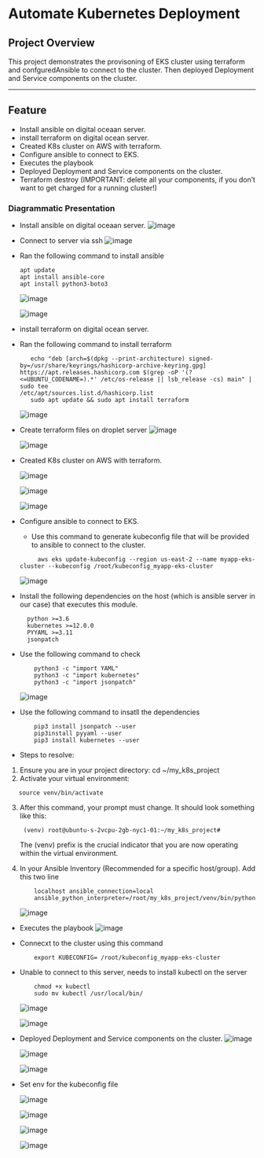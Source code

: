 # **Automate Kubernetes Deployment**

## **Project Overview**
This project demonstrates the provisoning of EKS cluster using terraform and confguredAnsible to connect to the cluster. Then deployed Deployment and Service components on the cluster.

---
  
## **Feature**

- Install ansible on digital oceaan server.
- install terraform on digital ocean server.
- Created K8s cluster on AWS with terraform.
- Configure ansible to connect to EKS.
- Executes the playbook
- Deployed Deployment and Service components on the cluster.
- Terraform destroy (IMPORTANT: delete all your components, if you don’t want to get charged for a running cluster!)


### **Diagrammatic Presentation**
- Install ansible on digital oceaan server.
  ![image](https://github.com/user-attachments/assets/10ea02e0-d399-4ac0-8ea5-aebc766b01cf)
- Connect to server via ssh
  ![image](https://github.com/user-attachments/assets/16aa9534-9bd4-4619-9d86-6fac0a7166f2)
- Ran the following command to install ansible
  ```
  apt update
  apt install ansible-core
  apt install python3-boto3
  ```
  ![image](https://github.com/user-attachments/assets/79a7427a-8222-4d5a-acb1-24e2cad5143d)

  ![image](https://github.com/user-attachments/assets/1d37ea01-8df6-4259-a6d6-44b088bc53ea)


- install terraform on digital ocean server.
- Ran the following command to install terraform
  ```wget -O - https://apt.releases.hashicorp.com/gpg | sudo gpg --dearmor -o /usr/share/keyrings/hashicorp-archive-keyring.gpg
     echo "deb [arch=$(dpkg --print-architecture) signed-by=/usr/share/keyrings/hashicorp-archive-keyring.gpg] https://apt.releases.hashicorp.com $(grep -oP '(?<=UBUNTU_CODENAME=).*' /etc/os-release || lsb_release -cs) main" | sudo tee                                        /etc/apt/sources.list.d/hashicorp.list
     sudo apt update && sudo apt install terraform
  ```

  ![image](https://github.com/user-attachments/assets/2ae5abd9-731d-4b25-ad73-3e44b8dc583c)

- Create terraform files on droplet server
  ![image](https://github.com/user-attachments/assets/060503c0-cf51-46c9-9ba4-16c8c8515071)

  ![image](https://github.com/user-attachments/assets/4f44d84a-9f41-4908-9daf-3b1f75b10915)



- Created K8s cluster on AWS with terraform.
  
  ![image](https://github.com/user-attachments/assets/f584ca33-8475-42d6-a132-bdce55976bb7)

  ![image](https://github.com/user-attachments/assets/6b406d5f-cceb-482a-98b1-75cb71346d76)


  ![image](https://github.com/user-attachments/assets/03f071e8-f948-4cf5-92aa-cc725e36c9c8)

- Configure ansible to connect to EKS.

    - Use this command to generate kubeconfig file that will be provided to ansible to connect to the cluster.
     ```
          aws eks update-kubeconfig --region us-east-2 --name myapp-eks-cluster --kubeconfig /root/kubeconfig_myapp-eks-cluster
     ````
    
    ![image](https://github.com/user-attachments/assets/f9b7ce6b-0450-4a12-9a52-f69de7374075)
  
- Install the following dependencies on the host (which is ansible server in our case) that executes this module.
  
  ```
    python >=3.6
    kubernetes >=12.0.0
    PYYAML >=3.11
    jsonpatch
  ```

- Use the following command to check

  ```
      python3 -c "import YAML"
      python3 -c "import kubernetes"
      python3 -c "import jsonpatch"
  ```

  ![image](https://github.com/user-attachments/assets/83ec64ad-52de-4858-aada-beb5a6a2bcc2)

- Use the following command to insatll the dependencies
  ```
      pip3 install jsonpatch --user
      pip3install pyyaml --user
      pip3 install kubernetes --user
  ```
- Steps to resolve:
1.	Ensure you are in your project directory: cd ~/my_k8s_project
2.	Activate your virtual environment:
   ```
      source venv/bin/activate
   ```
3. After this command, your prompt must change. It should look something like this:
   ```
    (venv) root@ubuntu-s-2vcpu-2gb-nyc1-01:~/my_k8s_project#
   ```
    The (venv) prefix is the crucial indicator that you are now operating within the virtual environment.
   
4. In your Ansible Inventory (Recommended for a specific host/group). Add this two line
   ```
       localhost ansible_connection=local
       ansible_python_interpreter=/root/my_k8s_project/venv/bin/python
   ```
       
    ![image](https://github.com/user-attachments/assets/df7e1db7-c82f-4b1c-9ecd-9c9d77902649)

- Executes the playbook
  ![image](https://github.com/user-attachments/assets/e102a8fb-027b-4919-9d3c-783dbe6aef0d)

- Connecxt to the cluster using this command
  ```
      export KUBECONFIG= /root/kubeconfig_myapp-eks-cluster
  ```
- Unable to connect to this server, needs to install kubectl on the server
  ``` curl -LO "https://dl.k8s.io/release/$(curl -L -s https://dl.k8s.io/release/stable.txt)/bin/linux/amd64/kubectl"
      chmod +x kubectl
      sudo mv kubectl /usr/local/bin/
  ```
    ![image](https://github.com/user-attachments/assets/2b6b9dd9-884d-4172-851d-b12a79a30459)

    ![image](https://github.com/user-attachments/assets/d5fed899-9638-472b-9cde-1e321f413e7d)

- Deployed Deployment and Service components on the cluster.
  ![image](https://github.com/user-attachments/assets/38be6213-eac1-47f8-95a1-9171942187cf)

  ![image](https://github.com/user-attachments/assets/9aac128c-1af1-4e9c-a985-524f7956a5bd)

  ![image](https://github.com/user-attachments/assets/6b985f54-71a6-4d73-85e0-34dbe785dc0c)

- Set env for the kubeconfig file

  ![image](https://github.com/user-attachments/assets/caa07e16-f41b-4b3f-bc8c-78eb9ea49b4a)

  ![image](https://github.com/user-attachments/assets/c9672396-4a77-4d34-a04b-2f4ad840687e)


  ![image](https://github.com/user-attachments/assets/3aefbfe6-7d48-4515-a8e0-4c24005e6596)

  ![image](https://github.com/user-attachments/assets/5fc9b8cd-39c2-4919-bcfe-e568adba41cc)







    

  






 
